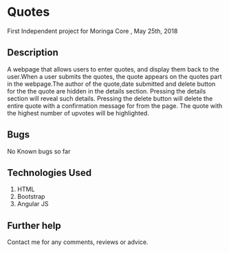 # Quotes

First Independent project for Moringa Core , May 25th, 2018

## Description
A webpage that allows users to enter quotes, and display them back to the user.When a user submits the quotes, the quote appears on the quotes part in the webpage.The author of the quote,date submitted and delete button for the the quote are hidden in the details section. Pressing the details section will reveal such details. Pressing the delete button will delete the entire quote with a confirmation message for from the page. The quote with the highest number of upvotes will be highlighted.


## Bugs
No Known bugs so far


## Technologies Used
1. HTML
2. Bootstrap
3. Angular JS

## Further help
Contact me for any comments, reviews or advice.


